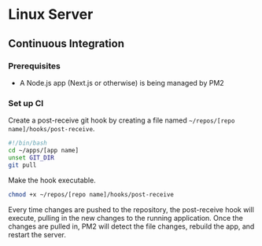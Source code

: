 # Linux Server

## Continuous Integration

### Prerequisites

- A Node.js app (Next.js or otherwise) is being managed by PM2

### Set up CI

Create a post-receive git hook by creating a file named `~/repos/[repo
name]/hooks/post-receive`.

```sh
#!/bin/bash
cd ~/apps/[app name]
unset GIT_DIR
git pull
```

Make the hook executable.

```sh
chmod +x ~/repos/[repo name]/hooks/post-receive
```

Every time changes are pushed to the repository, the post-receive hook will
execute, pulling in the new changes to the running application. Once the changes
are pulled in, PM2 will detect the file changes, rebuild the app, and restart
the server.
